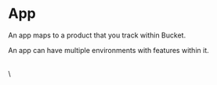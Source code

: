 # App

An app maps to a product that you track within Bucket.

An app can have multiple environments with features within it.

\
\
